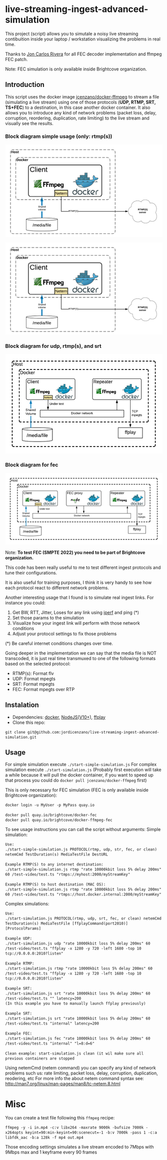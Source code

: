 # live-streaming-ingest-advanced-simulation
This project (script) allows you to simutale a noisy live streaming contibuition inside your laptop / workstation visualizing the problems in real time.

Thanks to [Jon Carlos Rivera](https://github.com/imbcmdth) for all FEC decoder implementation and ffmpeg FEC patch.

Note: FEC simulation is only available inside Brightcove organization.

## Introduction
This script uses the docker image [jcenzano/docker-ffmpeg](https://hub.docker.com/r/jcenzano/docker-ffmpeg/) to stream a file (simulating a live stream) using one of those protocols (**UDP, RTMP, SRT, TS+FEC**) to a destination, in this case another docker container.
It also allows you to introduce any kind of network problems (packet loss, delay, corruption, reordering, duplication, rate limiting) to the live stream and visually see the results.

### Block diagram simple usage (only: rtmp(s))
![Block diagram simple cloud](./pics/live-ingest-blocks-simple-cloud.png "Block diagram simple cloud")

![Block diagram simple local (MAC OS)](./pics/live-ingest-blocks-simple-cloud.png "Block diagram simple local (MAC OS)")

### Block diagram for udp, rtmp(s), and srt
![Block diagram](./pics/live-ingest-blocks.png "Block diagram")

### Block diagram for fec
![Block diagram for FEC](./pics/live-ingest-fec-blocks.png "Block diagram for FEC")

Note: **To test FEC (SMPTE 2022) you need to be part of Brightcove organization.**

This code has been really useful to me to test different ingest protocols and tune their configurations.

It is also useful for training purposes, I think it is very handy to see how each protocol react to different network problems.

Another interesting usage that I found is to simulate real ingest links. For instance you could:
1. Get BW, RTT, Jitter, Loses for any link using [iperf](https://github.com/esnet/iperf) and ping (*)
2. Set those params to the simulation
3. Visualize how your ingest link will perform with those network conditions
4. Adjust your protocol settings to fix those problems

(*) Be careful internet conditions changes over time.

Going deeper in the implementation we can say that the media file is NOT transcoded, it is just real time transmuxed to one of the following formats based on the selected protocol:
- RTMP(s): Format flv
- UDP: Format mpegts
- SRT: Format mpegts
- FEC: Format mpegts over RTP

## Instalation
- Dependencies: [docker](https://www.docker.com/), [NodeJS(V10+)](https://nodejs.org/en/), [ffplay](https://ffmpeg.org/ffplay.html)
- Clone this repo:
```
git clone git@github.com:jordicenzano/live-streaming-ingest-advanced-simulation.git
```

## Usage
For simple simulation execute `./start-simple-simulation.js`
For complex simulation execute `./start-simulation.js`
(Probably first execution will take a while because it will pull the docker container, if you want to speed up that process you could do `docker pull jcenzano/docker-ffmpeg` first)

This is only necessary for FEC simulation (FEC is only available inside Brightcove organization):
```
docker login -u MyUser -p MyPass quay.io

docker pull quay.io/brightcove/docker-fec
docker pull quay.io/brightcove/docker-ffmpeg-fec
```

To see usage instructions you can call the script without arguments:
Simple simulation:
```
Use:
./start-simple-simulation.js PROTOCOL(rtmp, udp, str, fec, or clean) netemCmd TestDuration(s) MediaTestFile DestURL

Example RTMP(S) to any internet destination:
./start-simple-simulation.js rtmp "rate 10000kbit loss 5% delay 200ms" 60 /test-video/test.ts "rtmps://myhost:2000/myStreamKey"

Example RTMP(S) to host destination (MAC OS):
./start-simple-simulation.js rtmp "rate 10000kbit loss 5% delay 200ms" 60 /test-video/test.ts "rtmps://host.docker.internal:2000/myStreamKey"
```

Complex simulations:
```
Use:
./start-simulation.js PROTOCOL(rtmp, udp, srt, fec, or clean) netemCmd TestDuration(s) MediaTestFile [ffplayCommand(port2010)] [ProtocolParams]

Example UDP:
./start-simulation.js udp "rate 10000kbit loss 5% delay 200ms" 60 /test-video/test.ts "ffplay -x 1280 -y 720 -left 1680 -top 10 tcp://0.0.0.0:2010?listen"

Example RTMP:
./start-simulation.js rtmp "rate 10000kbit loss 5% delay 200ms" 60 /test-video/test.ts "ffplay -x 1280 -y 720 -left 1680 -top 10 tcp://0.0.0.0:2010?listen"

Example SRT:
./start-simulation.js srt "rate 10000kbit loss 5% delay 200ms" 60 /test-video/test.ts "" latency=200
(In this example you have to manually launch ffplay previously)

Example SRT:
./start-simulation.js srt "rate 10000kbit loss 5% delay 200ms" 60 /test-video/test.ts "internal" latency=200

Example FEC:
./start-simulation.js fec "rate 10000kbit loss 5% delay 200ms" 60 /test-video/test.ts "internal" "l=8:d=6"

Clean example: start-simulation.js clean (it wil make sure all previous containers are stopped
```

Using netemCmd (netem command) you can specify any kind of network problems such us: rate limiting, packet loss, delay, corruption, duplication, reodering, etc
For more info the about netem command syntax see: http://man7.org/linux/man-pages/man8/tc-netem.8.html

# Misc
You can create a test file following this `ffmpeg` recipe:
```
ffmpeg -y -i in.mp4 -c:v libx264 -maxrate 9000k -bufsize 7000k -x264opts keyint=90:min-keyint=90:scenecut=-1 -b:v 7000k -pass 1 -c:a libfdk_aac -b:a 128k -f mp4 out.mp4
```
Those encoding settings simulates a live stream encoded to 7Mbps with 9Mbps max and 1 keyframe every 90 frames